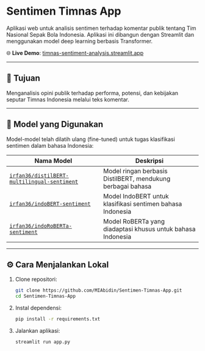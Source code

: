 # Sentimen Timnas App

Aplikasi web untuk analisis sentimen terhadap komentar publik tentang Tim Nasional Sepak Bola Indonesia. Aplikasi ini dibangun dengan Streamlit dan menggunakan model deep learning berbasis Transformer.

🌐 **Live Demo**: [timnas-sentiment-analysis.streamlit.app](https://timnas-sentiment-analysis.streamlit.app/)

---

## 🎯 Tujuan

Menganalisis opini publik terhadap performa, potensi, dan kebijakan seputar Timnas Indonesia melalui teks komentar.

---

## 🧠 Model yang Digunakan

Model-model telah dilatih ulang (fine-tuned) untuk tugas klasifikasi sentimen dalam bahasa Indonesia:

| Nama Model | Deskripsi |
|-----------|-----------|
| [`irfan36/distilBERT-multilingual-sentiment`](https://huggingface.co/irfan36/distilBERT-multilingual-sentiment) | Model ringan berbasis DistilBERT, mendukung berbagai bahasa |
| [`irfan36/indoBERT-sentiment`](https://huggingface.co/irfan36/indoBERT-sentiment) | Model IndoBERT untuk klasifikasi sentimen bahasa Indonesia |
| [`irfan36/indoRoBERTa-sentiment`](https://huggingface.co/irfan36/indoRoBERTa-sentiment) | Model RoBERTa yang diadaptasi khusus untuk bahasa Indonesia |

---

## ⚙️ Cara Menjalankan Lokal

1. Clone repositori:
   ```bash
   git clone https://github.com/MIAbidin/Sentimen-Timnas-App.git
   cd Sentimen-Timnas-App

2. Instal dependensi:
   ```bash
   pip install -r requirements.txt

3. Jalankan aplikasi:
   ```bash
   streamlit run app.py
